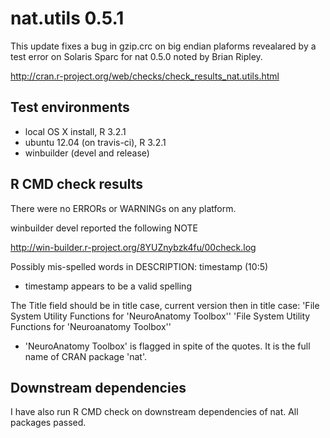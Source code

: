 # nat.utils 0.5.1
This update fixes a bug in gzip.crc on big endian plaforms revealared by a test 
error on Solaris Sparc for nat 0.5.0 noted by Brian Ripley.

  http://cran.r-project.org/web/checks/check_results_nat.utils.html

## Test environments
* local OS X install, R 3.2.1
* ubuntu 12.04 (on travis-ci), R 3.2.1
* winbuilder (devel and release)

## R CMD check results
There were no ERRORs or WARNINGs on any platform.

winbuilder devel reported the following NOTE

  http://win-builder.r-project.org/8YUZnybzk4fu/00check.log

Possibly mis-spelled words in DESCRIPTION:
  timestamp (10:5)

* timestamp appears to be a valid spelling

The Title field should be in title case, current version then in title case:
'File System Utility Functions for 'NeuroAnatomy Toolbox''
'File System Utility Functions for 'Neuroanatomy Toolbox''

* 'NeuroAnatomy Toolbox' is flagged in spite of the quotes. It is the full name
of CRAN package 'nat'.

## Downstream dependencies
I have also run R CMD check on downstream dependencies of nat. All packages 
passed.
